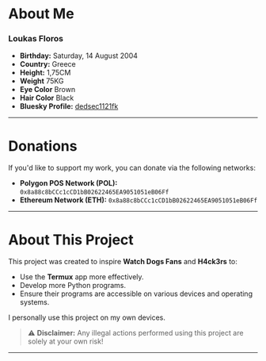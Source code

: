 # About Me  

### **Loukas Floros**  
- **Birthday:** Saturday, 14 August 2004  
- **Country:** Greece
- **Height:** 1,75CM
- **Weight** 75KG
- **Eye Color** Brown
- **Hair Color** Black
- **Bluesky Profile:** [dedsec1121fk](https://bsky.app/profile/dedsec1121fk)  

---

# Donations  

If you'd like to support my work, you can donate via the following networks:  

- **Polygon POS Network (POL):** `0x8a88c8bCCc1cCD1bB02622465EA9051051eB06Ff`  
- **Ethereum Network (ETH):** `0x8a88c8bCCc1cCD1bB02622465EA9051051eB06Ff`  

---

# About This Project  

This project was created to inspire **Watch Dogs Fans** and **H4ck3rs** to:  
- Use the **Termux** app more effectively.  
- Develop more Python programs.  
- Ensure their programs are accessible on various devices and operating systems.  

I personally use this project on my own devices.  
> ⚠️ **Disclaimer:** Any illegal actions performed using this project are solely at your own risk!  

---
